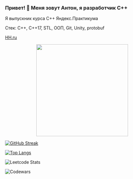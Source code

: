 ### Привет! 👋 Меня зовут Антон, я разработчик C++
Я выпускник курса С++ Яндекс.Практикума

Стек:
C++, C++17, STL, ООП, Git, Unity, protobuf

[HH.ru](https://spb.hh.ru/resume/209274d5ff0c9337b00039ed1f434e3334357a)

<div id="header" align="center">
  <img src="https://media0.giphy.com/media/v1.Y2lkPTc5MGI3NjExZGliN2hqNjRhdHlxaTM5Ym9vZWY1a2gzMHQ4MWY4cGFlMGV0OWE5dSZlcD12MV9pbnRlcm5hbF9naWZfYnlfaWQmY3Q9Zw/Yfl7CS7vQqnebA69aH/giphy.gif" width="300"/>
</div>

[![GitHub Streak](http://github-readme-streak-stats.herokuapp.com?user=IamAntonion&theme=dark&background=000000)](https://git.io/streak-stats)

[![Top Langs](https://github-readme-stats.vercel.app/api/top-langs/?username=IamAntonion&layout=compact&theme=vision-friendly-dark)](https://github.com/anuraghazra/github-readme-stats)

![Leetcode Stats](https://leetcard.jacoblin.cool/IamAntonion?ext=heatmap)

![Codewars](https://github.r2v.ch/codewars?user=IamAntonion&theme=gradient)

<!--
**IamAntonion/IamAntonion** is a ✨ _special_ ✨ repository because its `README.md` (this file) appears on your GitHub profile.

Here are some ideas to get you started:

- 🔭 I’m currently working on ...
- 🌱 I’m currently learning ...
- 👯 I’m looking to collaborate on ...
- 🤔 I’m looking for help with ...
- 💬 Ask me about ...
- 📫 How to reach me: ...
- 😄 Pronouns: ...
- ⚡ Fun fact: ...
-->
